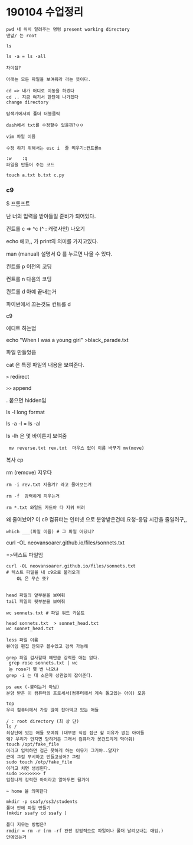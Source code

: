 # 190104 수업정리

```
pwd 내 위치 알려주는 명령 present working directory
맨앞/ 는 root  

ls

ls -a = ls -all

차이점?

아래는 모든 파일을 보여줘라 라는 뜻이다.

cd => 내가 어디로 이동을 하겠다 
cd .. 지금 여기서 한단계 나가겠다
change directory

탐색기에서의 폴더 더블클릭

dash에서 txt를 수정할수 있을까?ㅇㅇ

vim 파일 이름

수정 하기 위해서는 esc i  줄 띄우기:컨트롤m

:w    :q
파일을 만들어 주는 코드

touch a.txt b.txt c.py
```

### c9



$ 프롬프트

난 너의 입력을 받아들일 준비가 되어있다.

컨트롤 c => ^c (^ : 캐럿사인) 나오기

echo 에코,, 가 print의 의미를 가지고있다.

man (manual) 설명서 Q 를 누르면 나올 수 있다.

컨트롤 p 이전의 코딩

컨트롤 n 다음의 코딩

컨트롤 d 아예 끝내는거

파이썬에서 끄는것도 컨트롤 d

c9

에디트 하는법

echo "When I was a young girl" >black_parade.txt

파일 만들었음

cat  은 특정 파일의 내용을 보여준다.

`>` redirect

`>>` append

. 붙으면 hidden임 

ls -l long format

ls -a -l = ls -al

ls -lh 은 몇 바이튼지 보여줌

```mv reverse.txt rev.txt
 mv reverse.txt rev.txt  마우스 없이 이름 바꾸기 mv(move)
```

복사 cp

rm (remove) 지우다

```
rm -i rev.txt 지울겨? 라고 물어보는거
```

```
rm -f  강력하게 지우는거
```

```
rm *.txt 와일드 카드야 다 지워 버려
```

왜 줄여놨어?  이 c9 컴퓨터는 인터넷 으로 분양받은건데 요청-응답 시간을 줄일려구,,

```
which ___(파일 이름) # 그 파일 어딨니?
```

curl -OL neovansoarer.github.io/files/sonnets.txt

=>텍스트 파일임

```
curl -OL neovansoarer.github.io/files/sonnets.txt
# 텍스트 파일을 내 c9으로 불러오긔
	OL 은 무슨 뜻?
	
```

```
head 파일의 앞부분을 보여줘 
tail 파일의 뒷부분을 보여줘
```

```
wc sonnets.txt # 파일 워드 카운트
```

```
head sonnets.txt  > sonnet_head.txt
wc sonnet_head.txt 
```

```
less 파일 이름
뷰어임 편집 안되구 볼수있고 검색 가능해
```

```
grep 파일 검사할때 얘만큼 강력한 애는 없다.
 grep rose sonnets.txt | wc
 는 rose가 몇 번 나오냐
grep -i 는 대 소문자 상관없이 잡아준다.
```

```
ps aux (-붙이는거 아님)
분양 받은 이 컴퓨터의 프로세서(컴퓨터에서 계속 돌고있는 아이) 모음
```

```
top
우리 컴퓨터에서 가장 많이 잡아먹고 있는 애들
```

```
/ : root directory (최 상 단)
ls / 
최상단에 있는 애들 보여줘 (대부분 직접 접근 할 이유가 없는 아이들
왜? 우리가 만지면 망하거든 그래서 컴퓨터가 못건드리게 막아줘)
touch /opt/fake_file
이라고 입력하면 접근 못하게 하는 이유가 그거야..알지?
근데 그걸 무시하고 만들고싶어? 그럼
sudo touch /otp/fake_file 
이라고 치면 생성된다.
sudo >>>>>>>> f 
엄청나게 강력한 아이라고 알아두면 될거야
```

```
~ home 을 의미한다
```

```
mkdir -p ssafy/ss3/students
폴더 안에 파일 만들기
(mkdir ssafy cd ssafy )

폴더 지우는 방법은?
rmdir = rm -r (rm -rf 완전 강압적으로 파일이나 폴더 날려보내는 애임.)
안에있는거 
```



















